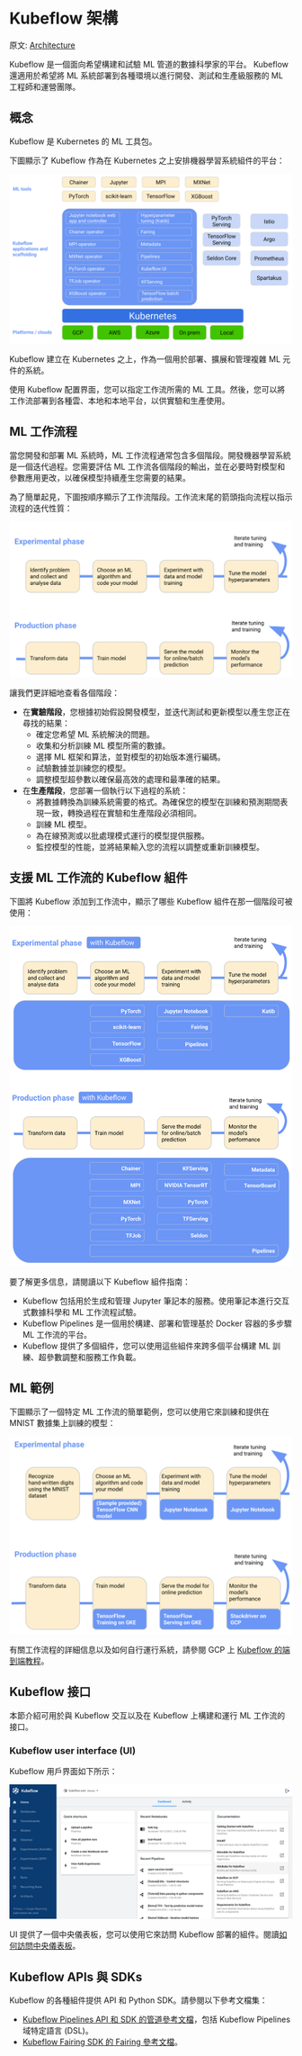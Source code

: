 # Kubeflow 架構

原文: [Architecture](https://www.kubeflow.org/docs/started/architecture/)

Kubeflow 是一個面向希望構建和試驗 ML 管道的數據科學家的平台。 Kubeflow 還適用於希望將 ML 系統部署到各種環境以進行開發、測試和生產級服務的 ML 工程師和運營團隊。

## 概念

Kubeflow 是 Kubernetes 的 ML 工具包。

下圖顯示了 Kubeflow 作為在 Kubernetes 之上安排機器學習系統組件的平台：

![](./assets/kubeflow-overview-platform-diagram.svg)

Kubeflow 建立在 Kubernetes 之上，作為一個用於部署、擴展和管理複雜 ML 元件的系統。

使用 Kubeflow 配置界面，您可以指定工作流所需的 ML 工具。然後，您可以將工作流部署到各種雲、本地和本地平台，以供實驗和生產使用。

## ML 工作流程

當您開發和部署 ML 系統時，ML 工作流程通常包含多個階段。開發機器學習系統是一個迭代過程。您需要評估 ML 工作流各個階段的輸出，並在必要時對模型和參數應用更改，以確保模型持續產生您需要的結果。

為了簡單起見，下圖按順序顯示了工作流階段。工作流末尾的箭頭指向流程以指示流程的迭代性質：

![](./assets/kubeflow-overview-workflow-diagram-1.svg)

讓我們更詳細地查看各個階段：

- 在**實驗階段**，您根據初始假設開發模型，並迭代測試和更新模型以產生您正在尋找的結果：
    - 確定您希望 ML 系統解決的問題。
    - 收集和分析訓練 ML 模型所需的數據。
    - 選擇 ML 框架和算法，並對模型的初始版本進行編碼。
    - 試驗數據並訓練您的模型。
    - 調整模型超參數以確保最高效的處理和最準確的結果。
- 在**生產階段**，您部署一個執行以下過程的系統：
    - 將數據轉換為訓練系統需要的格式。為確保您的模型在訓練和預測期間表現一致，轉換過程在實驗和生產階段必須相同。
    - 訓練 ML 模型。
    - 為在線預測或以批處理模式運行的模型提供服務。
    - 監控模型的性能，並將結果輸入您的流程以調整或重新訓練模型。

## 支援 ML 工作流的 Kubeflow 組件

下圖將 Kubeflow 添加到工作流中，顯示了哪些 Kubeflow 組件在那一個階段可被使用：

![](./assets/kubeflow-overview-workflow-diagram-2.svg)

要了解更多信息，請閱讀以下 Kubeflow 組件指南：

- Kubeflow 包括用於生成和管理 Jupyter 筆記本的服務。使用筆記本進行交互式數據科學和 ML 工作流程試驗。
- Kubeflow Pipelines 是一個用於構建、部署和管理基於 Docker 容器的多步驟 ML 工作流的平台。
- Kubeflow 提供了多個組件，您可以使用這些組件來跨多個平台構建 ML 訓練、超參數調整和服務工作負載。

## ML 範例

下圖顯示了一個特定 ML 工作流的簡單範例，您可以使用它來訓練和提供在 MNIST 數據集上訓練的模型：

![](./assets/kubeflow-gcp-e2e-tutorial-simplified.svg)

有關工作流程的詳細信息以及如何自行運行系統，請參閱 GCP 上 [Kubeflow 的端到端教程](https://github.com/kubeflow/examples/tree/master/mnist#mnist-on-kubeflow-on-gcp)。

## Kubeflow 接口

本節介紹可用於與 Kubeflow 交互以及在 Kubeflow 上構建和運行 ML 工作流的接口。

### Kubeflow user interface (UI)

Kubeflow 用戶界面如下所示：

![](./assets/central-ui.png)

UI 提供了一個中央儀表板，您可以使用它來訪問 Kubeflow 部署的組件。閱讀[如何訪問中央儀表板](https://www.kubeflow.org/docs/components/central-dash/overview/)。

## Kubeflow APIs 與 SDKs

Kubeflow 的各種組件提供 API 和 Python SDK。請參閱以下參考文檔集：

- [Kubeflow Pipelines API 和 SDK 的管道參考文檔](https://www.kubeflow.org/docs/components/pipelines/reference/)，包括 Kubeflow Pipelines 域特定語言 (DSL)。
- [Kubeflow Fairing SDK 的 Fairing 參考文檔](https://www.kubeflow.org/docs/external-add-ons/fairing/reference/)。

